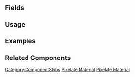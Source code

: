 <languages></languages> <translate>

## Fields

## Usage

## Examples

## Related Components

</translate>

[Category:ComponentStubs](Category:ComponentStubs "wikilink") [Pixelate
Material](Category:Components{{#translation:}} "wikilink") [Pixelate
Material](Category:Components:Assets:Materials:Filters{{#translation:}} "wikilink")